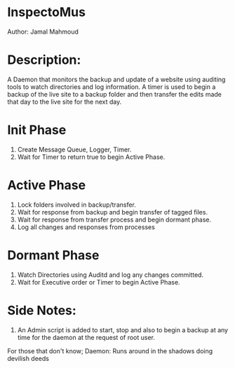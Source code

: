 # InspectoMus
Author: Jamal Mahmoud
# Description:
A Daemon that monitors the backup and update of a website using 
auditing tools to watch directories and log information. A timer 
is used to begin a backup of the live site to a backup folder and 
then transfer the edits made that day to the live site for the next day.
# Init Phase
1. Create Message Queue, Logger, Timer.
2. Wait for Timer to return true to begin Active Phase.
# Active Phase
1. Lock folders involved in backup/transfer.
2. Wait for response from backup and begin transfer of tagged files.
3. Wait for response from transfer process and begin dormant phase.
4. Log all changes and responses from processes
# Dormant Phase
1. Watch Directories using Auditd and log any changes committed.
2. Wait for Executive order or Timer to begin Active Phase.

# Side Notes:
1. An Admin script is added to start, stop and also to begin a backup at any time for the daemon at the request of root user.

For those that don't know; 
  Daemon: Runs around in the shadows doing devilish deeds
  
